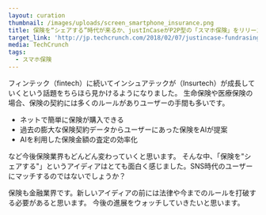 ```yaml
---
layout: curation
thumbnail: /images/uploads/screen_smartphone_insurance.png
title: 保険を“シェアする”時代が来るか、justInCaseがP2P型の「スマホ保険」をリリース
target_link: 'http://jp.techcrunch.com/2018/02/07/justincase-fundrasing/'
media: TechCrunch
tags:
  - スマホ保険
---
```

フィンテック（fintech）に続いてインシュアテックが（Insurtech）が成長していくという話題をちらほら見かけるようになりました。
生命保険や医療保険の場合、保険の契約には多くのルールがありユーザーの手間も多いです。

* ネットで簡単に保険が購入できる
* 過去の膨大な保険契約データからユーザーにあった保険をAIが提案
* AIを利用した保険金額の査定の効率化

など今後保険業界もどんどん変わっていくと思います。
そんな中、「保険を"シェアする"」というアイディアはとても面白く感じました。SNS時代のユーザーにマッチするのではないでしょうか？

保険も金融業界です。新しいアイディアの前には法律や今までのルールを打破する必要があると思います。
今後の進展をウォッチしていきたいと思います。
